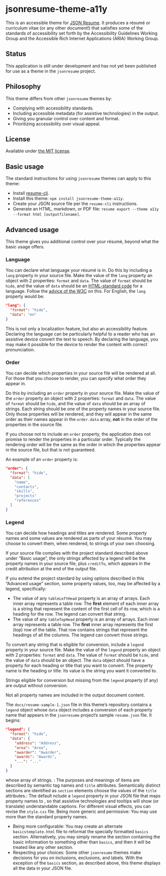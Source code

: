 # jsonresume-theme-a11y

This is an accessible theme for [JSON Resume](http://jsonresume.org/). It produces a résumé or curriculum vitae (or any other document!) that satisfies some of the standards of accessibility set forth by the Accessibility Guidelines Working Group and the Accessible Rich Internet Applications (ARIA) Working Group.

## Status

This application is still under development and has not yet been published for use as a theme in the `jsonresume` project.

## Philosophy

This theme differs from other `jsonresume` themes by:

- Complying with accessibility standards.
- Including accessible metadata (for assistive technologies) in the output.
- Giving you granular control over content and format.
- Prioritizing accessibility over visual appeal.

## License

Available under [the MIT license](http://mths.be/mit).

## Basic usage

The standard instructions for using `jsonresume` themes can apply to this theme:

- Install [resume-cli](https://github.com/jsonresume/resume-cli).
- Install this theme: `npm install jsonresume-theme-a11y`.
- Create your JSON source file per the `resume-cli` instructions.
- Generate an HTML, markdown, or PDF file: `resume export --theme a11y --format html [outputfilename]`.

## Advanced usage

This theme gives you additional control over your résumé, beyond what the basic usage offers.

### Language

You can declare what language your résumé is in. Do this by including a `lang` property in your source file. Make the value of the `lang` property an object with 2 properties: `format` and `data`. The value of `format` should be `hide`, and the value of `data` should be an [HTML-standard code](https://www.iana.org/assignments/language-subtag-registry/language-subtag-registry) for a language. Follow the [advice of the W3C](https://www.w3.org/International/questions/qa-choosing-language-tags) on this. For English, the `lang` property would be:

```json
"lang": {
  "format": "hide",
  "data": "en"
}
```

This is not only a localization feature, but also an accessibility feature. Declaring the language can be particularly helpful to a reader who has an assistive device convert the text to speech. By declaring the language, you may make it possible for the device to render the content with correct pronunciation.

### Order

You can decide which properties in your source file will be rendered at all. For those that you choose to render, you can specify what order they appear in.

Do this by including an `order` property in your source file. Make the value of the `order` property an object with 2 properties: `format` and `data`. The value of `format` should be `hide`, and the value of `data` should be an array of strings. Each string should be one of the property names in your source file. Only those properties will be rendered, and they will appear in the same order as their names appear in the `order.data` array, **not** in the order of the properties in the source file.

If you choose not to include an `order` property, the application does not promise to render the properties in a particular order. Typically the rendering order will be the same as the order in which the properties appear in the source file, but that is not guaranteed.

An example of an `order` property is:

```json
"order": {
  "format": "hide",
  "data": [
    "name",
    "contacts",
    "skills",
    "projects"
    "references"
  ]
}
```

### Legend

You can decide how headings and titles are rendered. Some property names and some values are rendered as parts of your résumé. You may choose to convert them, when rendered, to strings of your own choosing.

If your source file complies with the project standard described above under “Basic usage”, the only strings affected by a legend will be the property names in your source file, plus `creditTo`, which appears in the credit attribution at the end of the output file.

If you extend the project standard by using options described in this “Advanced usage” section, some property values, too, may be affected by a legend, specifically:

- The value of any `tableLeftHead` property is an array of arrays. Each inner array represents a table row. The **first** element of each inner array is a string that represent the content of the first cell of its row, which is a heading for the row. The legend can convert that string.
- The value of any `tableTopHead` property is an array of arrays. Each inner array represents a table row. The **first** inner array represents the first (top) row of the table. That row contains strings that represent the headings of all the columns. The legend can convert those strings.

To convert any string that is eligible for conversion, include a `legend` property in your source file. Make the value of the `legend` property an object with 2 properties: `format` and `data`. The value of `format` should be `hide`, and the value of `data` should be an object. The `data` object should have a property for each heading or title that you want to convert. The property name is the heading or title. Its value is the string you want it converted to.

Strings eligible for conversion but missing from the `legend` property (if any) are output without conversion.

Not all property names are included in the output document content. 

The `docs/resume-sample-1.json` file in this theme’s repository contains a `legend` object whose `data` object includes a conversion of each property name that appears in the `jsonresume` project’s sample `resume.json` file. It begins:

```json
"legend": {
  "format": "hide",
  "data": {
    "address": "Address",
    "area": "Area",
    "awarder": "Awarder",
    "awards": "Awards",
    "...": "..."
  }
}
```

 whose array of strings.
: The purposes and meanings of items are described by semantic tag names and `title` attributes. Semantically distinct sections are identified as `section` elements
 choose the values of the `title` attributes.: The default nclude a `legend` property in your JSON file that maps property names to , so that assistive technologies and tooltips will show (or translate) understandable captions.
 For different visual effects, you can revise the `style.css` file.
 Being more generic and permissive: You may use more than the standard property names.
 - Being more configurable: You may create an alternate `basicstemplate.html` file to reformat the specially formatted `basics` section. Alternatively, you may simply rename the section containing the basic information to something other than `basics`, and then it will be treated like any other section.
 - Respecting your choices: Some other `jsonresume` themes make decisions for you on inclusions, exclusions, and labels. With the exception of the `basics` section, as described above, this theme displays all the data in your JSON file.

